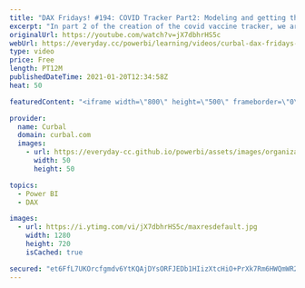 ```yaml
---
title: "DAX Fridays! #194: COVID Tracker Part2: Modeling and getting the last value of an accumulated list"
excerpt: "In part 2 of the creation of the covid vaccine tracker, we are going to model the data we imported in part 1 (see link below) and create the most difficult calculation: The sum of the values from the last date that is not blank.  Chapters: 00:00 Intro 00:55 Show the data 02:00 Model the data 03:30 Explain"
originalUrl: https://youtube.com/watch?v=jX7dbhrHS5c
webUrl: https://everyday.cc/powerbi/learning/videos/curbal-dax-fridays-194-covid-tracker-part2-modeling-and-getting-the-last-value-of-an-accumulated-list/
type: video
price: Free
length: PT12M
publishedDateTime: 2021-01-20T12:34:58Z
heat: 50

featuredContent: "<iframe width=\"800\" height=\"500\" frameborder=\"0\" src=\"https://www.youtube.com/embed/jX7dbhrHS5c\" allow=\"accelerometer; autoplay; encrypted-media; gyroscope; picture-in-picture\" allowfullscreen></iframe>"

provider:
  name: Curbal
  domain: curbal.com
  images:
    - url: https://everyday-cc.github.io/powerbi/assets/images/organizations/curbal.com-50x50.jpg
      width: 50
      height: 50

topics:
  - Power BI
  - DAX

images:
  - url: https://i.ytimg.com/vi/jX7dbhrHS5c/maxresdefault.jpg
    width: 1280
    height: 720
    isCached: true

secured: "et6FfL7UKOrcfgmdv6YtKQAjDYsORFJEDb1HIizXtcHiO+PrXk7Rm6HWQmWR20TrJVL8OecuPacMemuzYS4If+cwaTjlzHQdvkhn9NCFVoOb/ZMT3glIZxS1FEkbhcI3aC0af5TfJq0HXCwfWLa5oZm+KvdhVIz2D01QYso0lGHUlVzqaaw7UN8bBoLcav45rNS6zppXrm0bIW6TM327z7zzZ3U8UsWhoeUw/TS6ZXSr5jZWcXtxFojfQpvb3jqGGy6qRPVbfZZPBwxVesKDgr3g65LxpgoNBSSg+ld/A/FOfSG4hU1N/tXQCxlM/cx9IzoGO+ayqjbUp5/z2lUtHRfZtk4twazGezy3AgH7XSdjaFhmAacLhQkGmCloV/mnYh8G9UUcSKXFEHV8S9ZLucVelcNoeD6tkui44YIaoHc=;AYfh6UPdjkqrXAhNCx+1MA=="
---
```


